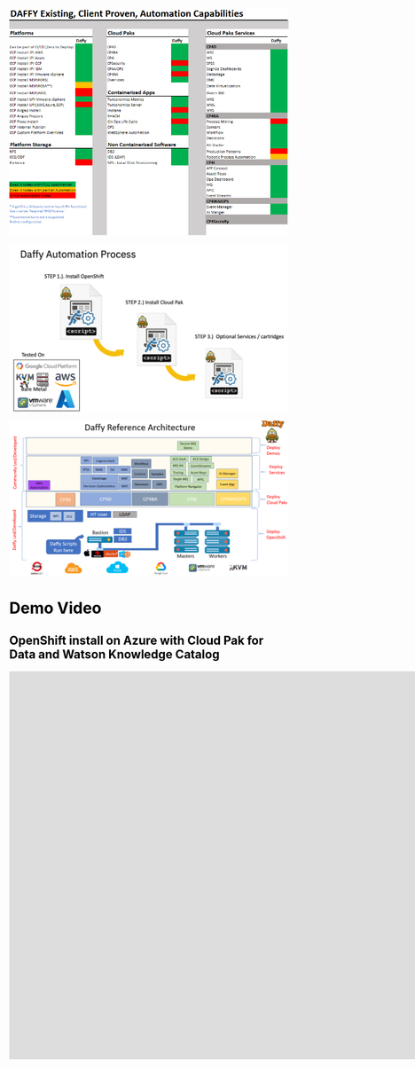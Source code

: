 

<p align = "center">
  <img src='./images/Daffy_Capabilities_2.png'  align="top"  style = "float">
</p>

<p align = "center">
    <img src='./images/process.png'  align="top" style = "float">
</p>

<p align = "center">
  <img src='./images/referanceArchitecture.png'  align="top"  style = "float">
</p>

<FONT COLOR="black">
<h1>Demo Video</h1>
<h2>OpenShift install on Azure with Cloud Pak for Data and Watson Knowledge Catalog</h2>
</FONT>
<html>
   <head>
      <title>HTML Video embed</title>
   </head>
   <body>
    <div style="text-align:center">
<iframe width="1800" height="700" src="https://www.youtube.com/embed/LFqc0WD7x-U" title="YouTube video player" frameborder="0" allow="accelerometer; autoplay; clipboard-write; encrypted-media; gyroscope; picture-in-picture" allowfullscreen></iframe></div>
   </body>
</html>
